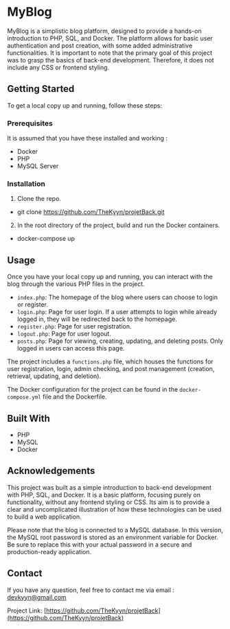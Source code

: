 # MyBlog 

MyBlog is a simplistic blog platform, designed to provide a hands-on introduction to PHP, SQL, and Docker. The platform allows for basic user authentication and post creation, with some added administrative functionalities. It is important to note that the primary goal of this project was to grasp the basics of back-end development. Therefore, it does not include any CSS or frontend styling.

## Getting Started

To get a local copy up and running, follow these steps:

### Prerequisites

It is assumed that you have these installed and working :

- Docker
- PHP
- MySQL Server

### Installation

1. Clone the repo.
- git clone https://github.com/TheKyyn/projetBack.git

2. In the root directory of the project, build and run the Docker containers.
- docker-compose up


## Usage

Once you have your local copy up and running, you can interact with the blog through the various PHP files in the project.

- `index.php`: The homepage of the blog where users can choose to login or register.
- `login.php`: Page for user login. If a user attempts to login while already logged in, they will be redirected back to the homepage.
- `register.php`: Page for user registration.
- `logout.php`: Page for user logout.
- `posts.php`: Page for viewing, creating, updating, and deleting posts. Only logged in users can access this page.

The project includes a `functions.php` file, which houses the functions for user registration, login, admin checking, and post management (creation, retrieval, updating, and deletion).

The Docker configuration for the project can be found in the `docker-compose.yml` file and the Dockerfile.

## Built With

- PHP
- MySQL
- Docker

## Acknowledgements

This project was built as a simple introduction to back-end development with PHP, SQL, and Docker. It is a basic platform, focusing purely on functionality, without any frontend styling or CSS. Its aim is to provide a clear and uncomplicated illustration of how these technologies can be used to build a web application.

Please note that the blog is connected to a MySQL database. In this version, the MySQL root password is stored as an environment variable for Docker. Be sure to replace this with your actual password in a secure and production-ready application.

## Contact

If you have any question, feel free to contact me via email : devkyyn@gmail.com

Project Link: [https://github.com/TheKyyn/projetBack](https://github.com/TheKyyn/projetBack)
